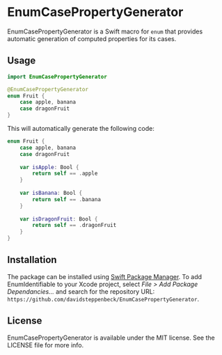 # EnumCasePropertyGenerator

EnumCasePropertyGenerator is a Swift macro for `enum` that provides automatic generation of computed properties for its cases.

## Usage

```swift
import EnumCasePropertyGenerator

@EnumCasePropertyGenerator
enum Fruit {
    case apple, banana
    case dragonFruit
}
```

This will automatically generate the following code:

```swift
enum Fruit {
    case apple, banana
    case dragonFruit
    
    var isApple: Bool {
        return self == .apple
    }
    
    var isBanana: Bool {
        return self == .banana
    }
    
    var isDragonFruit: Bool {
        return self == .dragonFruit
    }
}
```

## Installation

The package can be installed using [Swift Package Manager](https://swift.org/package-manager/). To add EnumIdentifiable to your Xcode project, select *File > Add Package Dependancies...* and search for the repository URL: `https://github.com/davidsteppenbeck/EnumCasePropertyGenerator`.

## License

EnumCasePropertyGenerator is available under the MIT license. See the LICENSE file for more info.
